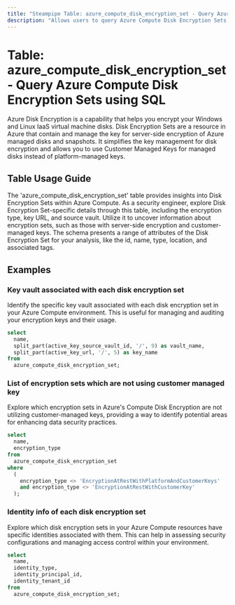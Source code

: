 ```yaml
---
title: "Steampipe Table: azure_compute_disk_encryption_set - Query Azure Compute Disk Encryption Sets using SQL"
description: "Allows users to query Azure Compute Disk Encryption Sets."
---
```


# Table: azure_compute_disk_encryption_set - Query Azure Compute Disk Encryption Sets using SQL

Azure Disk Encryption is a capability that helps you encrypt your Windows and Linux IaaS virtual machine disks. Disk Encryption Sets are a resource in Azure that contain and manage the key for server-side encryption of Azure managed disks and snapshots. It simplifies the key management for disk encryption and allows you to use Customer Managed Keys for managed disks instead of platform-managed keys.

## Table Usage Guide

The 'azure_compute_disk_encryption_set' table provides insights into Disk Encryption Sets within Azure Compute. As a security engineer, explore Disk Encryption Set-specific details through this table, including the encryption type, key URL, and source vault. Utilize it to uncover information about encryption sets, such as those with server-side encryption and customer-managed keys. The schema presents a range of attributes of the Disk Encryption Set for your analysis, like the id, name, type, location, and associated tags.

## Examples

### Key vault associated with each disk encryption set
Identify the specific key vault associated with each disk encryption set in your Azure Compute environment. This is useful for managing and auditing your encryption keys and their usage.

```sql
select
  name,
  split_part(active_key_source_vault_id, '/', 9) as vault_name,
  split_part(active_key_url, '/', 5) as key_name
from
  azure_compute_disk_encryption_set;
```


### List of encryption sets which are not using customer managed key
Explore which encryption sets in Azure's Compute Disk Encryption are not utilizing customer-managed keys, providing a way to identify potential areas for enhancing data security practices.

```sql
select
  name,
  encryption_type
from
  azure_compute_disk_encryption_set
where
  (
    encryption_type <> 'EncryptionAtRestWithPlatformAndCustomerKeys'
    and encryption_type <> 'EncryptionAtRestWithCustomerKey'
  );
```


### Identity info of each disk encryption set
Explore which disk encryption sets in your Azure Compute resources have specific identities associated with them. This can help in assessing security configurations and managing access control within your environment.

```sql
select
  name,
  identity_type,
  identity_principal_id,
  identity_tenant_id
from
  azure_compute_disk_encryption_set;
```